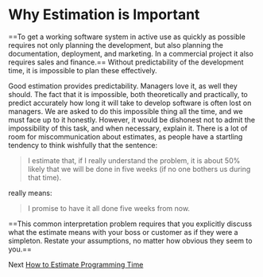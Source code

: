 # Why Estimation is Important
[//]: # (Version:1.0.0)
==To get a working software system in active use as quickly as possible requires not only planning the development, but also planning the documentation, deployment, and marketing. In a commercial project it also requires sales and finance.== Without predictability of the development time, it is impossible to plan these effectively.

Good estimation provides predictability. Managers love it, as well they should. The fact that it is impossible, both theoretically and practically, to predict accurately how long it will take to develop software is often lost on managers. We are asked to do this impossible thing all the time, and we must face up to it honestly. However, it would be dishonest not to admit the impossibility of this task, and when necessary, explain it. There is a lot of room for miscommunication about estimates, as people have a startling tendency to think wishfully that the sentence:

> I estimate that, if I really understand the problem, it is about 50% likely that we will be done in five weeks (if no one bothers us during that time).

really means:

> I promise to have it all done five weeks from now.

==This common interpretation problem requires that you explicitly discuss what the estimate means with your boss or customer as if they were a simpleton. Restate your assumptions, no matter how obvious they seem to you.==

Next [How to Estimate Programming Time](02-How-to-Estimate-Programming-Time.md)
